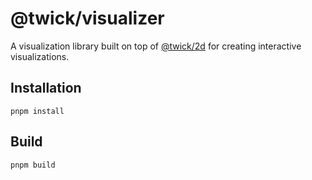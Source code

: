 # @twick/visualizer

A visualization library built on top of [@twick/2d](https://github.com/re-video/2d) for creating interactive visualizations.

## Installation
```
pnpm install
```

## Build
```
pnpm build
```